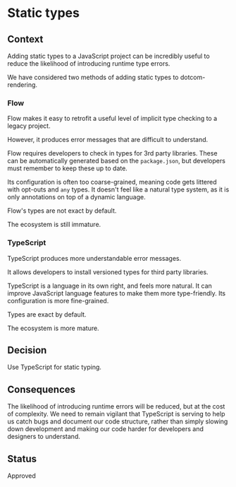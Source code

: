 # Static types

## Context

Adding static types to a JavaScript project can be incredibly useful to reduce the likelihood of introducing runtime type errors.

We have considered two methods of adding static types to dotcom-rendering.

### Flow

Flow makes it easy to retrofit a useful level of implicit type checking to a legacy project.

However, it produces error messages that are difficult to understand.

Flow requires developers to check in types for 3rd party libraries. These can be automatically generated based on the `package.json`, but developers must remember to keep these up to date.

Its configuration is often too coarse-grained, meaning code gets littered with opt-outs and `any` types. It doesn't feel like a natural type system, as it is only annotations on top of a dynamic language.

Flow's types are not exact by default.

The ecosystem is still immature.

### TypeScript

TypeScript produces more understandable error messages.

It allows developers to install versioned types for third party libraries.

TypeScript is a language in its own right, and feels more natural. It can improve JavaScript language features to make them more type-friendly. Its configuration is more fine-grained.

Types are exact by default.

The ecosystem is more mature.

## Decision

Use TypeScript for static typing.

## Consequences

The likelihood of introducing runtime errors will be reduced, but at the cost of complexity. We need to remain vigilant that TypeScript is serving to help us catch bugs and document our code structure, rather than simply slowing down development and making our code harder for developers and designers to understand.

## Status

Approved
